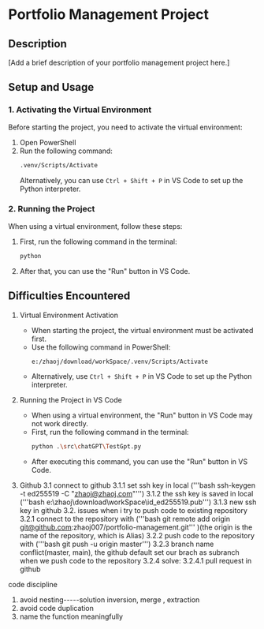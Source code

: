 # Portfolio Management Project

## Description
[Add a brief description of your portfolio management project here.]

## Setup and Usage

### 1. Activating the Virtual Environment

Before starting the project, you need to activate the virtual environment:

1. Open PowerShell
2. Run the following command:
   ```bash
   .venv/Scripts/Activate
   ```
   Alternatively, you can use `Ctrl + Shift + P` in VS Code to set up the Python interpreter.

### 2. Running the Project

When using a virtual environment, follow these steps:

1. First, run the following command in the terminal:
   ```bash
   python 
   ```
2. After that, you can use the "Run" button in VS Code.

## Difficulties Encountered

1. Virtual Environment Activation
   - When starting the project, the virtual environment must be activated first.
   - Use the following command in PowerShell:
     ```bash
     e:/zhaoj/download/workSpace/.venv/Scripts/Activate
     ```
   - Alternatively, use `Ctrl + Shift + P` in VS Code to set up the Python interpreter.

2. Running the Project in VS Code
   - When using a virtual environment, the "Run" button in VS Code may not work directly.
   - First, run the following command in the terminal:
     ```bash
     python .\src\chatGPT\TestGpt.py
     ```
   - After executing this command, you can use the "Run" button in VS Code.

3. Github
   3.1 connect to github
      3.1.1 set ssh key in local ('''bash ssh-keygen -t ed255519 -C "zhaoj@zhaoj.com"''')
      3.1.2 the ssh key is saved in local ('''bash                            e:\zhaoj\download\workSpace\id_ed255519.pub''')
      3.1.3 new ssh key in github
   3.2. issues when i try to push code to existing repository
      3.2.1 connect to the repository with ('''bash git remote add origin git@github.com:zhaoj007/portfolio-management.git'''   )(the origin is the name of the repository, which is Alias)
      3.2.2 push code to the repository with ('''bash git push -u origin master''')
      3.2.3 branch name conflict(master, main), the github default set our brach as subranch when we push code to the repository
      3.2.4 solve: 
         3.2.4.1 pull request in github 

code discipline
1. avoid nesting-----solution inversion, merge , extraction
2. avoid code duplication
3. name the function meaningfully
